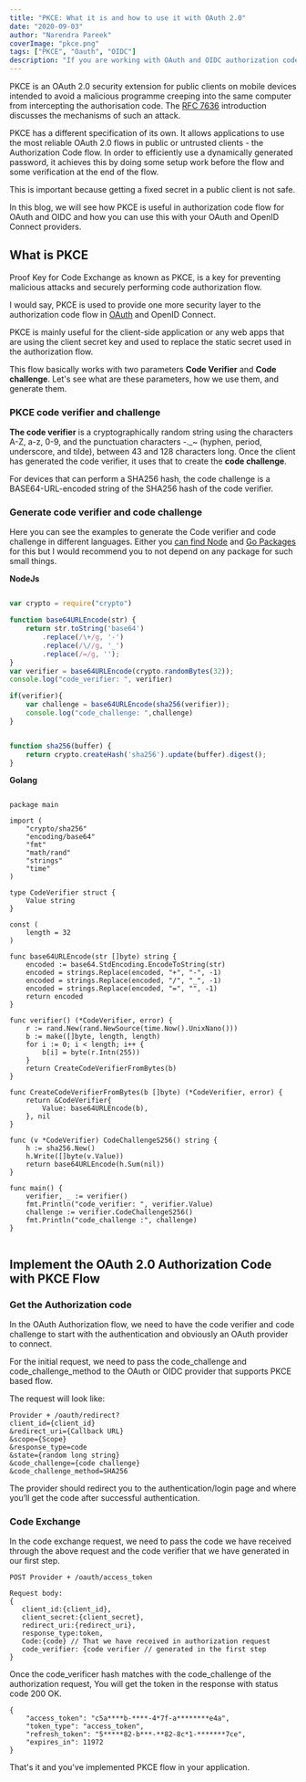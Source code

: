 ```yaml
---
title: "PKCE: What it is and how to use it with OAuth 2.0"
date: "2020-09-03"
author: "Narendra Pareek"
coverImage: "pkce.png"
tags: ["PKCE", "Oauth", "OIDC"]
description: "If you are working with OAuth and OIDC authorization code flow and want to setup PKCE flow then this article will help you to understand everything about PKCE."
---
```



PKCE is an OAuth 2.0 security extension for public clients on mobile devices intended to avoid a malicious programme creeping into the same computer from intercepting the authorisation code. The [RFC 7636](https://oauth.net/2/pkce/) introduction discusses the mechanisms of such an attack.

PKCE has a different specification of its own. It allows applications to use the most reliable OAuth 2.0 flows in public or untrusted clients - the Authorization Code flow. In order to efficiently use a dynamically generated password, it achieves this by doing some setup work before the flow and some verification at the end of the flow. 

This is important because getting a fixed secret in a public client is not safe.

In this blog, we will see how PKCE is useful in authorization code flow for OAuth and OIDC and how you can use this with your OAuth and OpenID Connect providers.

## What is PKCE

Proof Key for Code Exchange as known as PKCE, is a key for preventing malicious attacks and securely performing code authorization flow.

I would say, PKCE is used to provide one more security layer to the authorization code flow in [OAuth](/oauth2/) and OpenID Connect.

PKCE is mainly useful for the client-side application or any web apps that are using the client secret key and used to replace the static secret used in the authorization flow.

This flow basically works with two parameters **Code Verifier** and **Code challenge**. Let's see what are these parameters, how we use them, and generate them.


### PKCE code verifier and challenge

**The code verifier** is a cryptographically random string using the characters A-Z, a-z, 0-9, and the punctuation characters -._~ (hyphen, period, underscore, and tilde), between 43 and 128 characters long.
Once the client has generated the code verifier, it uses that to create the **code challenge**.

For devices that can perform a SHA256 hash, the code challenge is a BASE64-URL-encoded string of the SHA256 hash of the code verifier.


### Generate code verifier and code challenge

Here you can see the examples to generate the Code verifier and code challenge in different languages. Either you [can find Node](/oAuth-implemenation-using-node/) and [Go Packages](/golang-maps/) for this but I would recommend you to not depend on any package for such small things.


**NodeJs**

```javascript

var crypto = require("crypto")

function base64URLEncode(str) {
    return str.toString('base64')
        .replace(/\+/g, '-')
        .replace(/\//g, '_')
        .replace(/=/g, '');
}
var verifier = base64URLEncode(crypto.randomBytes(32));
console.log("code_verifier: ", verifier)

if(verifier){
    var challenge = base64URLEncode(sha256(verifier));
    console.log("code_challenge: ",challenge)
}


function sha256(buffer) {
    return crypto.createHash('sha256').update(buffer).digest();
}

```

**Golang**

```golang

package main
 
import (
    "crypto/sha256"
    "encoding/base64"
    "fmt"
    "math/rand"
    "strings"
    "time"
)
 
type CodeVerifier struct {
    Value string
}
 
const (
    length = 32
)
 
func base64URLEncode(str []byte) string {
    encoded := base64.StdEncoding.EncodeToString(str)
    encoded = strings.Replace(encoded, "+", "-", -1)
    encoded = strings.Replace(encoded, "/", "_", -1)
    encoded = strings.Replace(encoded, "=", "", -1)
    return encoded
}
 
func verifier() (*CodeVerifier, error) {
    r := rand.New(rand.NewSource(time.Now().UnixNano()))
    b := make([]byte, length, length)
    for i := 0; i < length; i++ {
        b[i] = byte(r.Intn(255))
    }
    return CreateCodeVerifierFromBytes(b)
}
 
func CreateCodeVerifierFromBytes(b []byte) (*CodeVerifier, error) {
    return &CodeVerifier{
        Value: base64URLEncode(b),
    }, nil
}
 
func (v *CodeVerifier) CodeChallengeS256() string {
    h := sha256.New()
    h.Write([]byte(v.Value))
    return base64URLEncode(h.Sum(nil))
}
 
func main() {
    verifier, _ := verifier()
    fmt.Println("code_verifier: ", verifier.Value)
    challenge := verifier.CodeChallengeS256()
    fmt.Println("code_challenge :", challenge)
}
 
```

## Implement the OAuth 2.0 Authorization Code with PKCE Flow 

### Get the Authorization code
In the OAuth Authorization flow, we need to have the code verifier and code challenge to start with the authentication and obviously an OAuth provider to connect.


 For the initial request, we need to pass the code_challenge and code_challenge_method to the OAuth or OIDC provider that supports PKCE based flow.

The request will look like: 

```
Provider + /oauth/redirect?
client_id={client_id}
&redirect_uri={Callback URL}
&scope={Scope}
&response_type=code
&state={random long string}
&code_challenge={code challenge}
&code_challenge_method=SHA256
```

The provider should redirect you to the authentication/login page and where you’ll get the code after successful authentication.

### Code Exchange 

In the code exchange request, we need to pass the code we have received through the above request and the code verifier that we have generated in our first step.

```
POST Provider + /oauth/access_token

Request body:
{
   client_id:{client_id},
   client_secret:{client_secret},
   redirect_uri:{redirect_uri},
   response_type:token,
   Code:{code} // That we have received in authorization request
   code_verifier: {code verifier // generated in the first step
}
```

Once the code_verificer hash matches with the code_challenge of the authorization request, You will get the token in the response with status code 200 OK.

```
{
    "access_token": "c5a****b-****-4*7f-a********e4a",
    "token_type": "access_token",
    "refresh_token": "5*****82-b***-**82-8c*1-*******7ce",
    "expires_in": 11972
}

```

That's it and you've implemented PKCE flow in your application.
